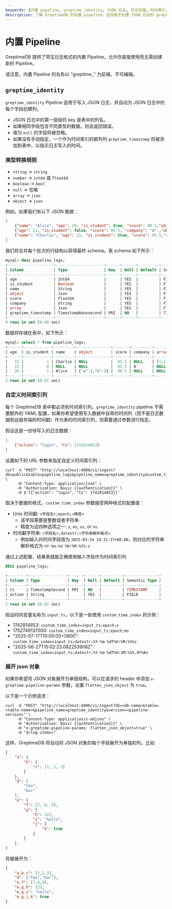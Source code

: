 ```yaml
---
keywords: [内置 pipeline, greptime_identity, JSON 日志, 日志处理, 时间索引, pipeline, GreptimeDB]
description: 了解 GreptimeDB 的内置 pipeline，包括用于处理 JSON 日志的 greptime_identity pipeline，具有自动 schema 创建、类型转换和时间索引配置功能。
---
```


# 内置 Pipeline

GreptimeDB 提供了常见日志格式的内置 Pipeline，允许你直接使用而无需创建新的 Pipeline。

请注意，内置 Pipeline 的名称以 "greptime_" 为前缀，不可编辑。

## `greptime_identity`

`greptime_identity` Pipeline 适用于写入 JSON 日志，并自动为 JSON 日志中的每个字段创建列。

- JSON 日志中的第一层级的 key 是表中的列名。
- 如果相同字段包含不同类型的数据，则会返回错误。
- 值为 `null` 的字段将被忽略。
- 如果没有手动指定，一个作为时间索引的额外列 `greptime_timestamp` 将被添加到表中，以指示日志写入的时间。

### 类型转换规则

- `string` -> `string`
- `number` -> `int64` 或 `float64`
- `boolean` -> `bool`
- `null` -> 忽略
- `array` -> `json`
- `object` -> `json`

例如，如果我们有以下 JSON 数据：

```json
[
    {"name": "Alice", "age": 20, "is_student": true, "score": 90.5,"object": {"a":1,"b":2}},
    {"age": 21, "is_student": false, "score": 85.5, "company": "A" ,"whatever": null},
    {"name": "Charlie", "age": 22, "is_student": true, "score": 95.5,"array":[1,2,3]}
]
```

我们将合并每个批次的行结构以获得最终 schema。表 schema 如下所示：

```sql
mysql> desc pipeline_logs;
+--------------------+---------------------+------+------+---------+---------------+
| Column             | Type                | Key  | Null | Default | Semantic Type |
+--------------------+---------------------+------+------+---------+---------------+
| age                | Int64               |      | YES  |         | FIELD         |
| is_student         | Boolean             |      | YES  |         | FIELD         |
| name               | String              |      | YES  |         | FIELD         |
| object             | Json                |      | YES  |         | FIELD         |
| score              | Float64             |      | YES  |         | FIELD         |
| company            | String              |      | YES  |         | FIELD         |
| array              | Json                |      | YES  |         | FIELD         |
| greptime_timestamp | TimestampNanosecond | PRI  | NO   |         | TIMESTAMP     |
+--------------------+---------------------+------+------+---------+---------------+
8 rows in set (0.00 sec)
```

数据将存储在表中，如下所示：

```sql
mysql> select * from pipeline_logs;
+------+------------+---------+---------------+-------+---------+---------+----------------------------+
| age  | is_student | name    | object        | score | company | array   | greptime_timestamp         |
+------+------------+---------+---------------+-------+---------+---------+----------------------------+
|   22 |          1 | Charlie | NULL          |  95.5 | NULL    | [1,2,3] | 2024-10-18 09:35:48.333020 |
|   21 |          0 | NULL    | NULL          |  85.5 | A       | NULL    | 2024-10-18 09:35:48.333020 |
|   20 |          1 | Alice   | {"a":1,"b":2} |  90.5 | NULL    | NULL    | 2024-10-18 09:35:48.333020 |
+------+------------+---------+---------------+-------+---------+---------+----------------------------+
3 rows in set (0.01 sec)
```

### 自定义时间索引列

每个 GreptimeDB 表中都必须有时间索引列。`greptime_identity` pipeline 不需要额外的 YAML 配置，如果你希望使用写入数据中自带的时间列（而不是日志数据到达服务端的时间戳）作为表的时间索引列，则需要通过参数进行指定。

假设这是一份待写入的日志数据：
```JSON
[
    {"action": "login", "ts": 1742814853}
]
```

设置如下的 URL 参数来指定自定义时间索引列：
```shell
curl -X "POST" "http://localhost:4000/v1/ingest?db=public&table=pipeline_logs&pipeline_name=greptime_identity&custom_time_index=ts;epoch;s" \
     -H "Content-Type: application/json" \
     -H "Authorization: Basic {{authentication}}" \
     -d $'[{"action": "login", "ts": 1742814853}]'
```

取决于数据的格式，`custom_time_index` 参数接受两种格式的配置值：
- Unix 时间戳: `<字段名>;epoch;<精度>`
  - 该字段需要是整数或者字符串
  - 精度为这四种选项之一: `s`, `ms`, `us`, or `ns`.
- 时间戳字符串: `<字段名>;datestr;<字符串解析格式>`
  - 例如输入的时间字段值为 `2025-03-24 19:31:37+08:00`，则对应的字符串解析格式为 `%Y-%m-%d %H:%M:%S%:z`

通过上述配置，结果表就能正确使用输入字段作为时间索引列
```sql
DESC pipeline_logs;
```
```sql
+--------+-----------------+------+------+---------+---------------+
| Column | Type            | Key  | Null | Default | Semantic Type |
+--------+-----------------+------+------+---------+---------------+
| ts     | TimestampSecond | PRI  | NO   |         | TIMESTAMP     |
| action | String          |      | YES  |         | FIELD         |
+--------+-----------------+------+------+---------+---------------+
2 rows in set (0.02 sec)
```

假设时间变量名称为 `input_ts`，以下是一些使用 `custom_time_index` 的示例：
- 1742814853: `custom_time_index=input_ts;epoch;s`
- 1752749137000: `custom_time_index=input_ts;epoch;ms`
- "2025-07-17T10:00:00+0800": `custom_time_index=input_ts;datestr;%Y-%m-%dT%H:%M:%S%z`
- "2025-06-27T15:02:23.082253908Z": `custom_time_index=input_ts;datestr;%Y-%m-%dT%H:%M:%S%.9f%#z`


### 展开 json 对象

如果你希望将 JSON 对象展开为单层结构，可以在请求的 header 中添加 `x-greptime-pipeline-params` 参数，设置 `flatten_json_object` 为 `true`。

以下是一个示例请求：

```shell
curl -X "POST" "http://localhost:4000/v1/ingest?db=<db-name>&table=<table-name>&pipeline_name=greptime_identity&version=<pipeline-version>" \
     -H "Content-Type: application/x-ndjson" \
     -H "Authorization: Basic {{authentication}}" \
     -H "x-greptime-pipeline-params: flatten_json_object=true" \
     -d "$<log-items>"
```

这样，GreptimeDB 将自动将 JSON 对象的每个字段展开为单独的列。比如

```JSON
{
    "a": {
        "b": {
            "c": [1, 2, 3]
        }
    },
    "d": [
        "foo",
        "bar"
    ],
    "e": {
        "f": [7, 8, 9],
        "g": {
            "h": 123,
            "i": "hello",
            "j": {
                "k": true
            }
        }
    }
}
```

将被展开为：

```json
{
    "a.b.c": [1,2,3],
    "d": ["foo","bar"],
    "e.f": [7,8,9],
    "e.g.h": 123,
    "e.g.i": "hello",
    "e.g.j.k": true
}
```

